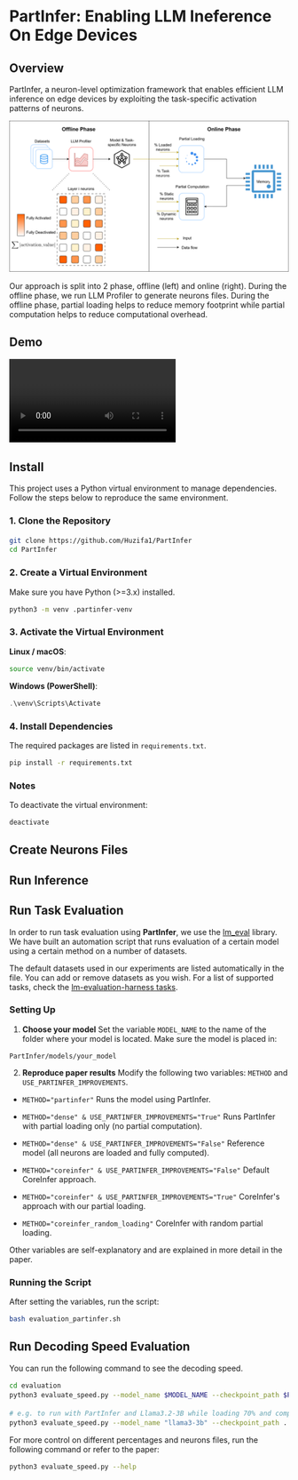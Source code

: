 # PartInfer: Enabling LLM Ineference On Edge Devices

## Overview

PartInfer, a neuron-level optimization framework that enables efficient LLM inference on edge devices by exploiting the task-specific activation patterns of neurons. 

![Overview](assets/overview.svg)

Our approach is split into 2 phase, offline (left) and online (right). During the offline phase, we run LLM Profiler to generate neurons files. During the offline phase, partial loading helps to reduce memory footprint while partial computation helps to reduce computational overhead.

## Demo

![Overview](assets/demp.mp4)

## Install

This project uses a Python virtual environment to manage dependencies. Follow the steps below to reproduce the same environment.

### 1. Clone the Repository

```bash
git clone https://github.com/Huzifa1/PartInfer
cd PartInfer
```

### 2. Create a Virtual Environment

Make sure you have Python (>=3.x) installed.

```bash
python3 -m venv .partinfer-venv
```

### 3. Activate the Virtual Environment

**Linux / macOS**:
    
```bash
source venv/bin/activate
```
    
**Windows (PowerShell)**:
    
```powershell
.\venv\Scripts\Activate
```
    

### 4. Install Dependencies

The required packages are listed in `requirements.txt`.

```bash
pip install -r requirements.txt
```

### Notes
    
To deactivate the virtual environment:
    
```bash
deactivate
```

## Create Neurons Files

## Run Inference

## Run Task Evaluation

In order to run task evaluation using **PartInfer**, we use the [lm_eval](https://github.com/EleutherAI/lm-evaluation-harness) library.
We have built an automation script that runs evaluation of a certain model using a certain method on a number of datasets.

The default datasets used in our experiments are listed automatically in the file. You can add or remove datasets as you wish.
For a list of supported tasks, check the [lm-evaluation-harness tasks](https://github.com/EleutherAI/lm-evaluation-harness/tree/main/lm_eval/tasks).

### Setting Up

1. **Choose your model**
   Set the variable `MODEL_NAME` to the name of the folder where your model is located.
   Make sure the model is placed in:

```
PartInfer/models/your_model
```

2. **Reproduce paper results**
Modify the following two variables: `METHOD` and `USE_PARTINFER_IMPROVEMENTS`.

- `METHOD="partinfer"`
  Runs the model using PartInfer.

- `METHOD="dense" & USE_PARTINFER_IMPROVEMENTS="True"`
  Runs PartInfer with partial loading only (no partial computation).

- `METHOD="dense" & USE_PARTINFER_IMPROVEMENTS="False"`
  Reference model (all neurons are loaded and fully computed).

- `METHOD="coreinfer" & USE_PARTINFER_IMPROVEMENTS="False"`
  Default CoreInfer approach.

- `METHOD="coreinfer" & USE_PARTINFER_IMPROVEMENTS="True"`
  CoreInfer's approach with our partial loading.

- `METHOD="coreinfer_random_loading"`
  CoreInfer with random partial loading.

Other variables are self-explanatory and are explained in more detail in the paper.


### Running the Script

After setting the variables, run the script:

```bash
bash evaluation_partinfer.sh
```

## Run Decoding Speed Evaluation

You can run the following command to see the decoding speed.

```bash
cd evaluation
python3 evaluate_speed.py --model_name $MODEL_NAME --checkpoint_path $PATH_TO_MODEL --num_tokens_to_generate $NUM_TOKENS --method $METHOD

# e.g. to run with PartInfer and Llama3.2-3B while loading 70% and computing 40% of neurons:
python3 evaluate_speed.py --model_name "llama3-3b" --checkpoint_path ../models/llama3-3b --num_tokens_to_generate 256 --method "partinfer" --loaded_neurons_percent 0.7 --sparsity -0.4
```

For more control on different percentages and neurons files, run the following command or refer to the paper:
```bash
python3 evaluate_speed.py --help
```